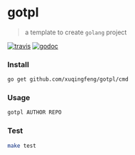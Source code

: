 # gotpl
> a template to create `golang` project

[![travis](https://img.shields.io/travis/xuqingfeng/gotpl/master.svg?style=flat-square)](https://travis-ci.org/xuqingfeng/gotpl)
[![godoc](https://img.shields.io/badge/godoc-reference-blue.svg?style=flat-square)](https://godoc.org/github.com/xuqingfeng/gotpl)

### Install

```bash
go get github.com/xuqingfeng/gotpl/cmd
```

### Usage

```bash
gotpl AUTHOR REPO
```

### Test

```bash
make test
```